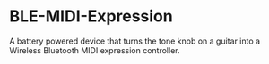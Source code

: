 # BLE-MIDI-Expression
A battery powered device that turns the tone knob on a guitar into a Wireless Bluetooth MIDI expression controller.
